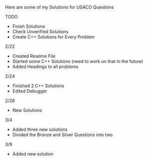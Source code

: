 Here are some of my Solutions for USACO Questions

TODO
- Finish Solutions
- Check Unverified Solutions
- Create C++ Solutions for Every Problem


2/22
- Created Readme File
- Started some C++ Solutions (need to work on that in the future)
- Added Headings to all problems

2/24
- Finished 2 C++ Solutions
- Edited Debugger

 2/28
 - New Solutions


3/4
- Added three new solutions
- Divided the Bronze and Silver Questions into two


3/9
- Added new solution